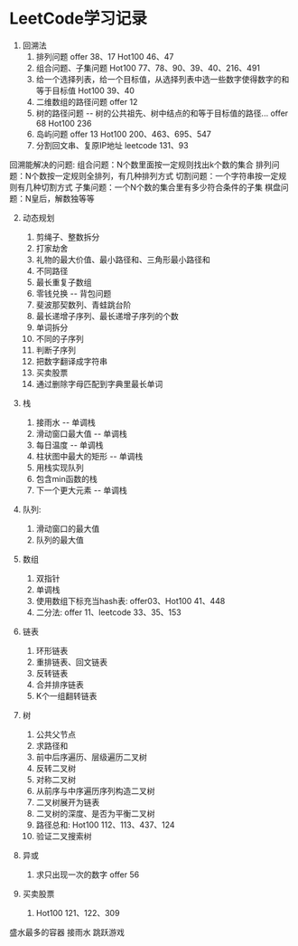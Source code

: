 # LeetCode学习记录

1. 回溯法
    1. 排列问题
        offer 38、17
        Hot100 46、47
    2. 组合问题、子集问题
        Hot100 77、78、90、39、40、216、491
    3. 给一个选择列表，给一个目标值，从选择列表中选一些数字使得数字的和等于目标值
        Hot100 39、40
    4. 二维数组的路径问题
        offer 12
    5. 树的路径问题 -- 树的公共祖先、树中结点的和等于目标值的路径...
        offer 68
        Hot100 236
    6. 岛屿问题
        offer 13
        Hot100 200、463、695、547
    7. 分割回文串、复原IP地址
        leetcode 131、93

回溯能解决的问题:
    组合问题：N个数里面按一定规则找出k个数的集合
    排列问题：N个数按一定规则全排列，有几种排列方式
    切割问题：一个字符串按一定规则有几种切割方式
    子集问题：一个N个数的集合里有多少符合条件的子集
    棋盘问题：N皇后，解数独等等

2. 动态规划
    1. 剪绳子、整数拆分
    2. 打家劫舍
    3. 礼物的最大价值、最小路径和、三角形最小路径和
    4. 不同路径
    5. 最长重复子数组
    6. 零钱兑换 -- 背包问题
    7. 斐波那契数列、青蛙跳台阶
    8. 最长递增子序列、最长递增子序列的个数
    9. 单词拆分
    10. 不同的子序列
    11. 判断子序列
    12. 把数字翻译成字符串
    13. 买卖股票
    14. 通过删除字母匹配到字典里最长单词

3. 栈
    1. 接雨水 -- 单调栈
    2. 滑动窗口最大值 -- 单调栈
    3. 每日温度 -- 单调栈
    4. 柱状图中最大的矩形 -- 单调栈
    5. 用栈实现队列
    6. 包含min函数的栈
    7. 下一个更大元素 -- 单调栈

4. 队列:
    1. 滑动窗口的最大值
    2. 队列的最大值

5. 数组
    1. 双指针
    2. 单调栈
    3. 使用数组下标充当hash表: offer03、Hot100 41、448
    4. 二分法: offer 11、leetcode 33、35、153

6. 链表
    1. 环形链表
    2. 重排链表、回文链表
    3. 反转链表
    4. 合并排序链表
    5. K个一组翻转链表

7. 树
    1. 公共父节点
    2. 求路径和
    3. 前中后序遍历、层级遍历二叉树
    4. 反转二叉树
    5. 对称二叉树
    6. 从前序与中序遍历序列构造二叉树
    7. 二叉树展开为链表
    8. 二叉树的深度、是否为平衡二叉树
    9. 路径总和: Hot100 112、113、437、124
    10. 验证二叉搜索树

8. 异或
    1. 求只出现一次的数字 offer 56

9. 买卖股票
    1. Hot100 121、122、309

盛水最多的容器
接雨水
跳跃游戏